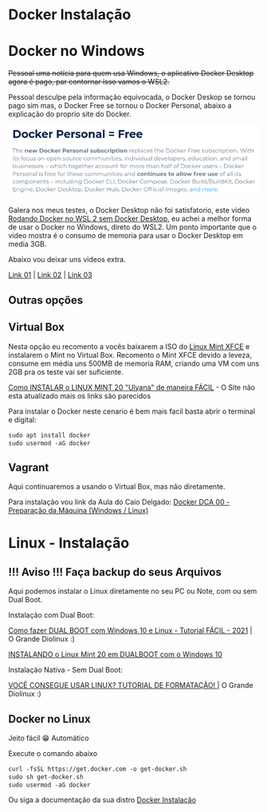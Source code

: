 # Docker Instalação

# Docker no Windows

~~Pessoal uma notícia para quem usa Windows, o aplicativo Docker Desktop agora é pago, par contornar isso vamos o WSL2.~~

Pessoal desculpe pela informação equivocada, o Docker Deskop se tornou pago sim mas, o Docker Free se tornou o Docker Personal, abaixo a explicação do proprio site do Docker.

![docker-personal](https://github.com/snydermacedo/Aula_Docker/blob/main/img/docker-personal.png)

Galera nos meus testes, o Docker Desktop não foi satisfatorio, este video [Rodando Docker no WSL 2 sem Docker Desktop](https://youtu.be/wpdcGgRY5kk), eu achei a melhor forma de usar o Docker no Windows, direto do WSL2. Um ponto importante que o video mostra é o consumo de memoria para usar o Docker Desktop em media 3GB.

Abaixo vou deixar uns videos extra.

[Link 01](https://pureinfotech.com/install-windows-subsystem-linux-2-windows-10/) | [Link 02](https://youtu.be/05YN8F8ajBc) | [Link 03](https://youtu.be/np_vyd7QlXk)

Outras opções
-

Virtual Box
-

Nesta opção eu recomento a vocês baixarem a ISO do [Linux Mint XFCE](https://www.linuxmint.com/edition.php?id=290) e instalarem o Mint no Virtual Box.
Recomento o Mint XFCE devido a leveza, consume em média uns 500MB de memoria RAM, criando uma VM com uns 2GB pra os teste vai ser suficiente.

[Como INSTALAR o LINUX MINT 20 "Ulyana" de maneira FÁCIL](https://www.youtube.com/watch?v=QMdbSULEUXA) - O Site não esta atualizado mais os links são parecidos

Para instalar o Docker neste cenario é bem mais facil basta abrir o terminal e digital:
```shell
sudo apt install docker
sudo usermod -aG docker
```

Vagrant
-

Aqui continuaremos a usando o Virtual Box, mas não diretamente.

Para instalação vou link da Aula do Caio Delgado: [Docker DCA 00 - Preparação da Máquina (Windows / Linux)](https://www.youtube.com/watch?v=U-GGoWq26C4&t=386s)

# Linux - Instalação
!!! Aviso !!! Faça backup do seus Arquivos
-

Aqui podemos instalar o Linux diretamente no seu PC ou Note, com ou sem Dual Boot.

Instalação com Dual Boot:

[Como fazer DUAL BOOT com Windows 10 e Linux - Tutorial FÁCIL - 2021](https://www.youtube.com/watch?v=6D6L9Wml1oY) | O Grande Diolinux :)

[INSTALANDO o Linux Mint 20 em DUALBOOT com o Windows 10](https://www.youtube.com/watch?v=jg77APaMUlQ)

Instalação Nativa - Sem Dual Boot:

[VOCÊ CONSEGUE USAR LINUX? TUTORIAL DE FORMATAÇÃO! ](https://www.youtube.com/watch?v=WgJksOkfnTQ&t=0s) | O Grande Diolinux :)

Docker no Linux
-

Jeito fácil 😁 Automático

Execute o comando abaixo
```shell
curl -fsSL https://get.docker.com -o get-docker.sh
sudo sh get-docker.sh
sudo usermod -aG docker
```

Ou siga a documentação da sua distro
[Docker Instalação](https://docs.docker.com/engine/install/)
